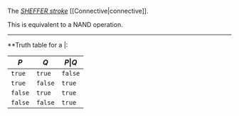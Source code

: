 The _[SHEFFER stroke](https://en.wikipedia.org/wiki/Sheffer_stroke)_ [[Connective|connective]].

This is equivalent to a NAND operation.

---

**Truth table for a $|$:


| $P$     | $Q$     | $P\|Q$  |
| ------- | ------- | ------- |
| `true`  | `true`  | `false` |
| `true`  | `false` | `true`  |
| `false` | `true`  | `true`  |
| `false` | `false` | `true`  |
